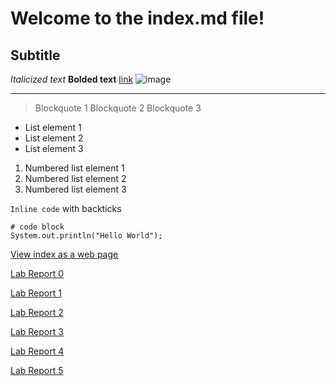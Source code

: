 # Welcome to the index.md file!

## Subtitle

*Italicized text*
**Bolded text**
[link](https://www.google.com/)
![image](https://helpx.adobe.com/content/dam/help/en/photoshop/using/convert-color-image-black-white/jcr_content/main-pars/before_and_after/image-before/Landscape-Color.jpg)
***
> Blockquote 1
> Blockquote 2
> Blockquote 3

- List element 1
- List element 2
- List element 3

1) Numbered list element 1
2) Numbered list element 2
3) Numbered list element 3

`Inline code` with backticks
```
# code block
System.out.println("Hello World");
```
[View index as a web page](https://tankstar03.github.io/cse15l-lab-reports/)

[Lab Report 0](lab-report-0.md)

[Lab Report 1](lab-report-1.md)

[Lab Report 2](lab-report-2.md)

[Lab Report 3](lab-report-3.md)

[Lab Report 4](lab-report-4.md)

[Lab Report 5](lab-report-5.html)